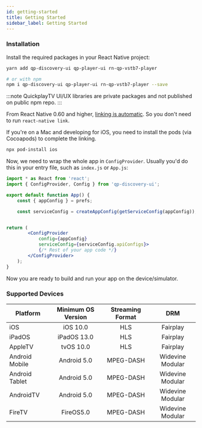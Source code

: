 ```yaml
---
id: getting-started
title: Getting Started
sidebar_label: Getting Started
---
```


### Installation

Install the required packages in your React Native project:

```bash npm2yarn
yarn add qp-discovery-ui qp-player-ui rn-qp-vstb7-player

# or with npm
npm i qp-discovery-ui qp-player-ui rn-qp-vstb7-player --save
```

:::note
QuickplayTV UI/UX libraries are private packages and not published on public npm repo.
:::

From React Native 0.60 and higher, [linking is automatic](https://github.com/react-native-community/cli/blob/master/docs/autolinking.md). So you don't need to run `react-native link`.

If you're on a Mac and developing for iOS, you need to install the pods (via Cocoapods) to complete the linking.

```sh
npx pod-install ios
```

Now, we need to wrap the whole app in `ConfigProvider`. Usually you'd do this in your entry file, such as `index.js` or `App.js`:

```jsx
import * as React from 'react';
import { ConfigProvider, Config } from 'qp-discovery-ui';

export default function App() {
    const { appConfig } = prefs;

    const serviceConfig = createAppConfig(getServiceConfig(appConfig));


return (
        <ConfigProvider
            config={appConfig}
            serviceConfig={serviceConfig.apiConfigs}>
            {/* Rest of your app code */}
        </ConfigProvider>
    );
}
```

Now you are ready to build and run your app on the device/simulator.

### Supported Devices

| Platform       | Minimum OS Version | Streaming Format |       DRM        |
| -------------- | :----------------: | :--------------: | :--------------: |
| iOS            |      iOS 10.0      |       HLS        |     Fairplay     |
| iPadOS         |    iPadOS 13.0     |       HLS        |     Fairplay     |
| AppleTV        |    tvOS 10.0       |       HLS        |     Fairplay     |
| Android Mobile |    Android 5.0     |    MPEG-DASH     | Widevine Modular |
| Android Tablet |    Android 5.0     |    MPEG-DASH     | Widevine Modular |
| AndroidTV      |    Android 5.0     |    MPEG-DASH     | Widevine Modular |
| FireTV         |     FireOS5.0      |    MPEG-DASH     | Widevine Modular |
